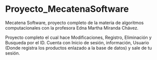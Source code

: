 # Proyecto_MecatenaSoftware
Mecatena Software, proyecto completo de la materia de algoritmos computacionales con la profesora Edna Martha Miranda Chávez.

Proyecto  completo el cual hace Modificaciones, Registro, Eliminación y Busqueda por el ID.
Cuenta con Inicio de sesión, información, Usuario (Donde registra los productos enlazado a la base de datos) y sale de tu sesión.
